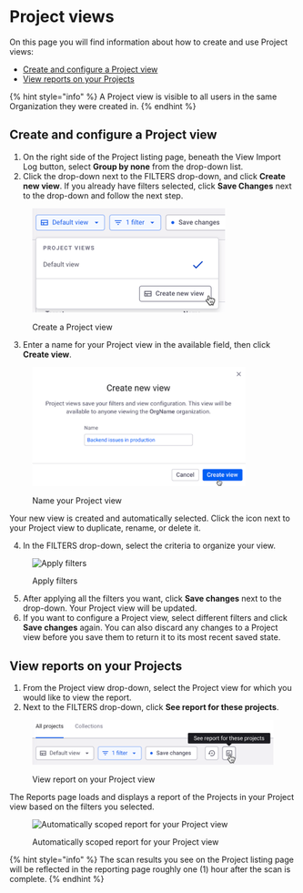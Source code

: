 # Project views

On this page you will find information about how to create and use Project views:

* [Create and configure a Project view](project-views.md#create-and-configure-a-project-view)
* [View reports on your Projects](project-views.md#view-reports-on-your-projects)

{% hint style="info" %}
A Project view is visible to all users in the same Organization they were created in.
{% endhint %}

## Create and configure a Project view

1. On the right side of the Project listing page, beneath the View Import Log button, select **Group by none** from the drop-down list.
2. Click the drop-down next to the FILTERS drop-down, and click **Create new view**. If you already have filters selected, click **Save Changes** next to the drop-down and follow the next step.

<figure><img src="../../../.gitbook/assets/create-view-projects.png" alt="Create a Project view" width="339"><figcaption><p>Create a Project view</p></figcaption></figure>

3. Enter a name for your Project view in the available field, then click **Create view**.

<figure><img src="../../../.gitbook/assets/name-new-view-projects.png" alt="Name your Project view" width="375"><figcaption><p>Name your Project view</p></figcaption></figure>

Your new view is created and automatically selected. Click the icon next to your Project view to duplicate, rename, or delete it.

4. In the FILTERS drop-down, select the criteria to organize your view.

<figure><img src="https://lh4.googleusercontent.com/kzR-B4WryLY4NB3DwQl5bCVhBXo9oy-dkIDjKbyUe9f0bsOiIZ_IaUPYT0AhshgWaw3Ri6ofH-sWfaAY5-Sjf1jisDFHUP8BIRS967fUQPyMoAhpU_vPmaCocbNc1iCBCpRuCWYRpnA62VtIVuODuJk" alt="Apply filters"><figcaption><p>Apply filters</p></figcaption></figure>

5. After applying all the filters you want, click **Save changes** next to the drop-down. Your Project view will be updated.
6. If you want to configure a Project view, select different filters and click **Save changes** again. You can also discard any changes to a Project view before you save them to return it to its most recent saved state.

## View reports on your Projects

1. From the Project view drop-down, select the Project view for which you would like to view the report.
2. Next to the FILTERS drop-down, click **See report for these projects**.

<figure><img src="../../../.gitbook/assets/see-report-view-projects.png" alt="View report on your Project view" width="563"><figcaption><p>View report on your Project view</p></figcaption></figure>

The Reports page loads and displays a report of the Projects in your Project view based on the filters you selected.

<figure><img src="https://lh4.googleusercontent.com/i-g6q10m39M-Ni72GBu3pwFDIjoI9B7YVgPDDpFlqlxOfiW8T721tLXTrxnsHI2hDAE9W93U12PytvTLqF4O9OkQVzuXOr_lIM2CY_JWwdTpS4GrM3GQiZmaElDryxoXquhyh1cXfbt72PGI0WSoShg" alt="Automatically scoped report for your Project view"><figcaption><p>Automatically scoped report for your Project view</p></figcaption></figure>

{% hint style="info" %}
The scan results you see on the Project listing page will be reflected in the reporting page roughly one (1) hour after the scan is complete.
{% endhint %}
